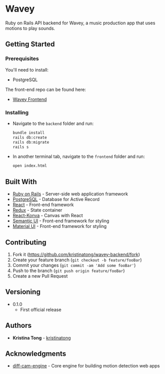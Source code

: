 # Wavey
Ruby on Rails API backend for Wavey, a music production app that uses motions to play sounds.

## Getting Started

### Prerequisites

You'll need to install:

* PostgreSQL

The front-end repo can be found here:

* [Wavey Frontend](https://github.com/kristinatong/wavey-frontend)

### Installing

* Navigate to the `backend` folder and run:

  ```sh
  bundle install
  rails db:create
  rails db:migrate
  rails s
  ```
  
* In another terminal tab, navigate to the `frontend` folder and run:

  ```sh
  open index.html
  ```
  
## Built With

* [Ruby on Rails](https://rubyonrails.org/) - Server-side web application framework
* [PostgreSQL](https://www.postgresql.org/) - Database for Active Record
* [React](https://reactjs.org/) - Front-end framework
* [Redux](https://redux.js.org/) - State container
* [React-Konva](https://github.com/konvajs/react-konva) - Canvas with React
* [Semantic UI](https://react.semantic-ui.com/) - Front-end framework for styling
* [Material UI](https://material-ui.com/) - Front-end framework for styling

## Contributing

1. Fork it (<https://github.com/kristinatong/wavey-backend/fork>)
2. Create your feature branch (`git checkout -b feature/fooBar`)
3. Commit your changes (`git commit -am 'Add some fooBar'`)
4. Push to the branch (`git push origin feature/fooBar`)
5. Create a new Pull Request

## Versioning

* 0.1.0
    * First official release

## Authors

* **Kristina Tong** - [kristinatong](https://github.com/kristinatong)

## Acknowledgments

* [diff-cam-engine](https://github.com/lonekorean/diff-cam-engine) - Core engine for building motion detection web apps
